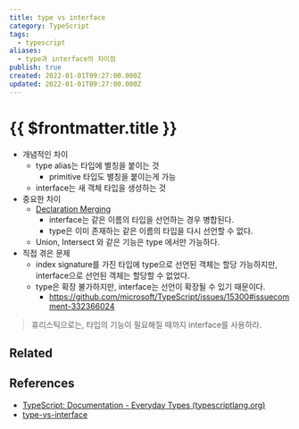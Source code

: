 ```yaml
---
title: type vs interface
category: TypeScript
tags:
  - typescript
aliases:
  - type과 interface의 차이점
publish: true
created: 2022-01-01T09:27:00.000Z
updated: 2022-01-01T09:27:00.000Z
---
```


# {{ $frontmatter.title }}

- 개념적인 차이
  - type alias는 타입에 별칭을 붙이는 것
    - primitive 타입도 별칭을 붙이는게 가능
  - interface는 새 객체 타입을 생성하는 것
- 중요한 차이
  - [Declaration Merging](https://www.typescriptlang.org/docs/handbook/declaration-merging.html)
    - interface는 같은 이름의 타입을 선언하는 경우 병합된다.
    - type은 이미 존재하는 같은 이름의 타입을 다시 선언할 수 없다.
  - Union, Intersect 와 같은 기능은 type 에서만 가능하다.
- 직접 겪은 문제
  - index signature를 가진 타입에 type으로 선언된 객체는 할당 가능하지만, interface으로 선언된 객체는 할당할 수 없었다.
  - type은 확장 불가하지만, interface는 선언이 확장될 수 있기 때문이다.
    - https://github.com/microsoft/TypeScript/issues/15300#issuecomment-332366024

> 휴리스틱으로는, 타입의 기능이 필요해질 때까지 interface를 사용하라.

## Related

## References

- [TypeScript: Documentation - Everyday Types (typescriptlang.org)](https://www.typescriptlang.org/docs/handbook/2/everyday-types.html#differences-between-type-aliases-and-interfaces)
- [type-vs-interface](https://i.stack.imgur.com/6Tjyp.png)
